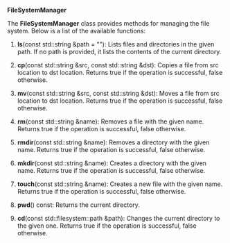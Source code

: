 **FileSystemManager**

The **FileSystemManager** class provides methods for managing the file system. 
Below is a list of the available functions:

1. **ls**(const std::string &path = ""): 
   Lists files and directories in the given path. If no path is provided, it lists the contents of the current directory.

2. **cp**(const std::string &src, const std::string &dst): 
   Copies a file from src location to dst location. Returns true if the operation is successful, false otherwise.

3. **mv**(const std::string &src, const std::string &dst): 
   Moves a file from src location to dst location. Returns true if the operation is successful, false otherwise.

4. **rm**(const std::string &name): 
   Removes a file with the given name. Returns true if the operation is successful, false otherwise.

5. **rmdir**(const std::string &name): 
   Removes a directory with the given name. Returns true if the operation is successful, false otherwise.

6. **mkdir**(const std::string &name): 
   Creates a directory with the given name. Returns true if the operation is successful, false otherwise.

7. **touch**(const std::string &name): 
   Creates a new file with the given name. Returns true if the operation is successful, false otherwise.

8. **pwd**() const: 
   Returns the current directory.

9. **cd**(const std::filesystem::path &path): 
   Changes the current directory to the given one. Returns true if the operation is successful, false otherwise.
